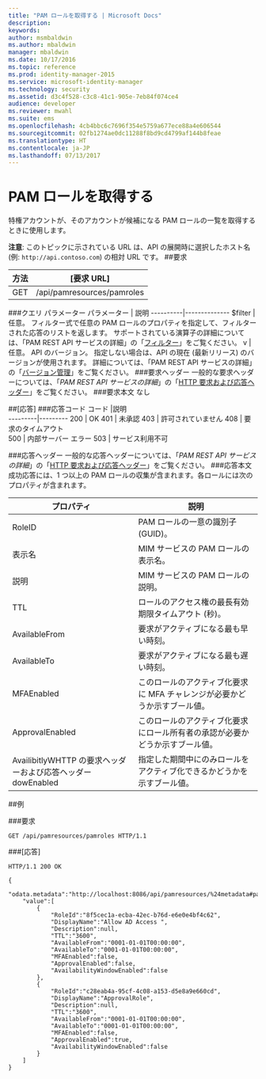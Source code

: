 ```yaml
---
title: "PAM ロールを取得する | Microsoft Docs"
description: 
keywords: 
author: msmbaldwin
ms.author: mbaldwin
manager: mbaldwin
ms.date: 10/17/2016
ms.topic: reference
ms.prod: identity-manager-2015
ms.service: microsoft-identity-manager
ms.technology: security
ms.assetid: d3c4f528-c3c8-41c1-905e-7eb84f074ce4
audience: developer
ms.reviewer: mwahl
ms.suite: ems
ms.openlocfilehash: 4cb4bbc6c7696f354e5759a677ece88a4e606544
ms.sourcegitcommit: 02fb1274ae0dc11288f8bd9cd4799af144b8feae
ms.translationtype: HT
ms.contentlocale: ja-JP
ms.lasthandoff: 07/13/2017
---
```

# <a name="get-pam-roles"></a>PAM ロールを取得する
特権アカウントが、そのアカウントが候補になる PAM ロールの一覧を取得するときに使用します。

**注意**: このトピックに示されている URL は、API の展開時に選択したホスト名 (例: `http://api.contoso.com`) の相対 URL です。
##<a name="request"></a>要求


方法  |[要求 URL]  
---------|---------
GET     |/api/pamresources/pamroles

###<a name="query-parameters"></a>クエリ パラメーター
パラメーター | 説明
----------|--------------
$filter | 任意。 フィルター式で任意の PAM ロールのプロパティを指定して、フィルターされた応答のリストを返します。 サポートされている演算子の詳細については、「PAM REST API サービスの詳細」の「[フィルター](privileged-access-management-rest-api-service-details.md#filtering)」をご覧ください。
v | 任意。 API のバージョン。 指定しない場合は、API の現在 (最新リリース) のバージョンが使用されます。 詳細については、「PAM REST API サービスの詳細」の「[バージョン管理](privileged-access-management-rest-api-service-details.md#versioning)」をご覧ください。
###<a name="request-headers"></a>要求ヘッダー
一般的な要求ヘッダーについては、「*PAM REST API サービスの詳細*」の「[HTTP 要求および応答ヘッダー](privileged-access-management-rest-api-service-details.md#http-request-and-response-headers)」をご覧ください。
###<a name="request-body"></a>要求本文
なし

##<a name="response"></a>[応答]
###<a name="response-codes"></a>応答コード
コード  |説明  
---------|---------
200 | OK
401 | 未承認
403 | 許可されていません
408 | 要求のタイムアウト   
500 | 内部サーバー エラー
503 | サービス利用不可

###<a name="response-headers"></a>応答ヘッダー
一般的な応答ヘッダーについては、「*PAM REST API サービスの詳細*」の「[HTTP 要求および応答ヘッダー](privileged-access-management-rest-api-service-details.md#http-request-and-response-headers)」をご覧ください。
###<a name="response-body"></a>応答本文
成功応答には、1 つ以上の PAM ロールの収集が含まれます。各ロールには次のプロパティが含まれます。

プロパティ | 説明
--------|-------------
RoleID | PAM ロールの一意の識別子 (GUID)。
表示名 | MIM サービスの PAM ロールの表示名。
説明 | MIM サービスの PAM ロールの説明。
TTL | ロールのアクセス権の最長有効期限タイムアウト (秒)。
AvailableFrom | 要求がアクティブになる最も早い時刻。
AvailableTo | 要求がアクティブになる最も遅い時刻。
MFAEnabled | このロールのアクティブ化要求に MFA チャレンジが必要かどうか示すブール値。
ApprovalEnabled | このロールのアクティブ化要求にロール所有者の承認が必要かどうか示すブール値。
AvailibitlyWHTTP の要求ヘッダーおよび応答ヘッダーdowEnabled | 指定した期間中にのみロールをアクティブ化できるかどうかを示すブール値。

##<a name="example"></a>例

###<a name="request"></a>要求
```
GET /api/pamresources/pamroles HTTP/1.1
```
###<a name="response"></a>[応答]
```
HTTP/1.1 200 OK

{
    "odata.metadata":"http://localhost:8086/api/pamresources/%24metadata#pamroles",
    "value":[
        {
            "RoleId":"8f5cec1a-ecba-42ec-b76d-e6e0e4bf4c62",
            "DisplayName":"Allow AD Access ",
            "Description":null,
            "TTL":"3600",
            "AvailableFrom":"0001-01-01T00:00:00",
            "AvailableTo":"0001-01-01T00:00:00",
            "MFAEnabled":false,
            "ApprovalEnabled":false,
            "AvailabilityWindowEnabled":false
        },
        {
            "RoleId":"c28eab4a-95cf-4c08-a153-d5e8a9e660cd",
            "DisplayName":"ApprovalRole",
            "Description":null,
            "TTL":"3600",
            "AvailableFrom":"0001-01-01T00:00:00",
            "AvailableTo":"0001-01-01T00:00:00",
            "MFAEnabled":false,
            "ApprovalEnabled":true,
            "AvailabilityWindowEnabled":false
        }
    ]
}
```       
